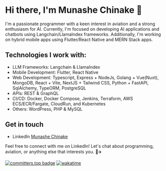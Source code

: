 # Hi there, I'm Munashe Chinake 👋

I'm a passionate programmer with a keen interest in aviation and a strong enthusiasm for AI. Currently, I'm focused on developing AI applications and chatbots using Langchain/LlamaIndex frameworks. Additionally, I'm working on hybrid mobile apps using Flutter/React Native and MERN Stack apps. 

## Technologies I work with:
- LLM Frameworks: Langchain & LlamaIndex
- Mobile Development: Flutter, React Native
- Web Development: Typescript, Express + NodeJs, Golang + Vue(Nuxt), MongoDB, React + Vite, NextJS + Tailwind CSS, Python + FastAPI, SqlAlchemy, TypeORM, PostgreSQL
- APIs: REST & GraphQL
- CI/CD: Docker, Docker Compose, Jenkins, Terraform, AWS ECS/ECR/Fargate, CloudRun, and Kubernetes
- Others: WordPress, PHP & MySQL

## Get in touch
- LinkedIn [Munashe Chinake](https://www.linkedin.com/in/munashe-chinake/)

Feel free to connect with me on LinkedIn! Let's chat about programming, aviation, or anything else that interests you. 🚀✈️

[![committers.top badge](https://user-badge.committers.top/zimbabwe_private/TheArtifulProgrammer.svg)](https://user-badge.committers.top/zimbabwe_private/TheArtifulProgrammer)  [![wakatime](https://wakatime.com/badge/user/190a1c06-e9ad-43aa-9e4b-cfd0e814f780.svg)](https://wakatime.com/@190a1c06-e9ad-43aa-9e4b-cfd0e814f780)

<!---
TheArtifulProgrammer/TheArtifulProgrammer is a ✨ special ✨ repository because its `README.md` (this file) appears on your GitHub profile.
You can click the Preview link to take a look at your changes.
--->
